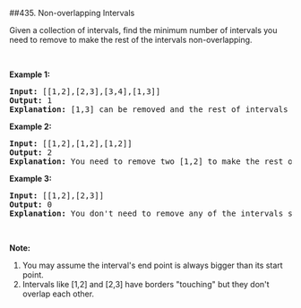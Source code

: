 ##435. Non-overlapping Intervals
<p>Given a collection of intervals, find the minimum number of intervals you need to remove to make the rest of the intervals non-overlapping.</p>

<ol>
</ol>

<p>&nbsp;</p>

<p><b>Example 1:</b></p>

<pre>
<b>Input:</b> [[1,2],[2,3],[3,4],[1,3]]
<b>Output:</b> 1
<b>Explanation:</b> [1,3] can be removed and the rest of intervals are non-overlapping.
</pre>

<p><b>Example 2:</b></p>

<pre>
<b>Input:</b> [[1,2],[1,2],[1,2]]
<b>Output:</b> 2
<b>Explanation:</b> You need to remove two [1,2] to make the rest of intervals non-overlapping.
</pre>

<p><b>Example 3:</b></p>

<pre>
<b>Input:</b> [[1,2],[2,3]]
<b>Output:</b> 0
<b>Explanation:</b> You don&#39;t need to remove any of the intervals since they&#39;re already non-overlapping.
</pre>

<p>&nbsp;</p>

<p><b>Note:</b></p>

<ol>
	<li>You may assume the interval&#39;s end point is always bigger than its start point.</li>
	<li>Intervals like [1,2] and [2,3] have borders &quot;touching&quot; but they don&#39;t overlap each other.</li>
</ol>
